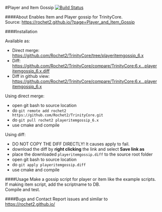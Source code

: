 #Player and Item Gossip [![Build Status](https://travis-ci.org/Rochet2/TrinityCore.svg?branch=playeritemgossip_6.x)](https://travis-ci.org/Rochet2/TrinityCore)

####About
Enables Item and Player gossip for TrinityCore.<br />
Source: https://rochet2.github.io/?page=Player_and_Item_Gossip

####Installation

Available as:
- Direct merge: https://github.com/Rochet2/TrinityCore/tree/playeritemgossip_6.x
- Diff: https://github.com/Rochet2/TrinityCore/compare/TrinityCore:6.x...playeritemgossip_6.x.diff
- Diff in github view: https://github.com/Rochet2/TrinityCore/compare/TrinityCore:6.x...playeritemgossip_6.x

Using direct merge:
- open git bash to source location
- do `git remote add rochet2 https://github.com/Rochet2/TrinityCore.git`
- do `git pull rochet2 playeritemgossip_6.x`
- use cmake and compile

Using diff:
- DO NOT COPY THE DIFF DIRECTLY! It causes apply to fail.
- download the diff by __right clicking__ the link and select __Save link as__
- place the downloaded `playeritemgossip.diff` to the source root folder
- open git bash to source location
- do `git apply playeritemgossip.diff`
- use cmake and compile

####Usage
Make a gossip script for player or item like the example scripts.<br/>
If making item script, add the scriptname to DB.<br/>
Compile and test.

####Bugs and Contact
Report issues and similar to https://rochet2.github.io/
